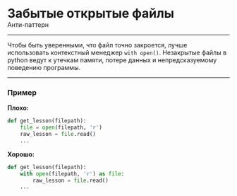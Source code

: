 
<div>
    <h1 style="margin: 0;">Забытые открытые файлы</h1>
    <p style="margin: 0;">Анти-паттерн</p>
</div>

***

Чтобы быть уверенными, что файл точно закроется, лучше использовать контекстный менеджер `with open()`. Незакрытые файлы в python ведут к утечкам памяти, потере данных и непредсказуемому поведению программы.

***

### Пример 

**Плохо:**
```python
def get_lesson(filepath):
    file = open(filepath, 'r')
    raw_lesson = file.read()
    ...
```
**Хорошо:**
```python
def get_lesson(filepath):
    with open(filepath, 'r') as file:
        raw_lesson = file.read()
    ...
```


